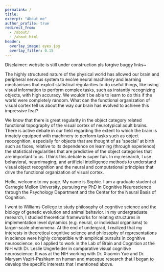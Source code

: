 ```yaml
---
permalink: /
title:
excerpt: "About me"
author_profile: true
redirect_from: 
  - /about/
  - /about.html
header:
  overlay_image: eyes.jpg
  overlay_filter: 0.15
---
```


Disclaimer: website is still under construction pls forgive buggy links~

The highly structured nature of the physical world has allowed our brain and peripheral nervous system to evolve neural machinery and learning mechanisms that exploit statistical regularities to do useful things, like using visual information to perform complex tasks, such as instantly recognizing objects, with high accuracy. We wouldn't be able to learn to do this if the world were completely random. What can the functional organization of visual cortex tell us about the way our brain has evolved to achieve this impressive feat? 

We know that there is great regularity in the object category related functional topography of the visual cortex of neurotypical adult brains. There is active debate in our field regarding the extent to which the brain is innately equipped with machinery to perform tasks such as object reocognition, especially for objects that are thought of as 'special' at birth such as faces, relative to its dependence on learning (through experience) the statistical regularities that are predictive of the object categories that are important to us. I think this debate is super fun. In my research, I use behavioral, neuroimaging, and artificial intelligence methods to understand visual object recognition and the neural and computational principles that drive the functional organization of visual cortex.

Hello, welcome to my page. My name is Sophie. I am a graduate student at Carnegie Mellon University, pursuing my PhD in Cognitive Neuroscience through the Psychology Department and the Center for the Neural Basis of Cognition. 

I went to Williams College to study philosophy of cognitive science and the biology of genetic evolution and animal behavior. In my undergraduate research, I studied theoretical frameworks for relating structures in implementation level dynamics (e.g. neural, or individual organisms) to larger-scale phenomena. At the end of undergrad, I realized that my interests in theoretical cognitive science and philosophy of representations in science were highly compatible with empirical pursuits in cognitive neuroscience, so I applied to work in the Lab of Brain and Cognition at the NIH with Dr. Leslie Ungerleider in comparative visual cognitive neuroscience. It was at the NIH working with Dr. Xiaomin Yue and Dr. Maryam Vaziri-Pashkam on human and macaque research that I began to develop the specific interests that I mentioned above. 


